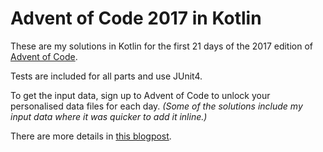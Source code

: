 # Advent of Code 2017 in Kotlin

These are my solutions in Kotlin for the first 21 days of the 2017 edition of [Advent of Code](http://adventofcode.com).

Tests are included for all parts and use JUnit4.

To get the input data, sign up
to Advent of Code to unlock your personalised data files for each day.
*(Some of the solutions include my input data where it was quicker to add it inline.)*

There are more details in [this blogpost](https://www.ianhuston.net/2018/01/advent-of-code-2017-in-kotlin/).
